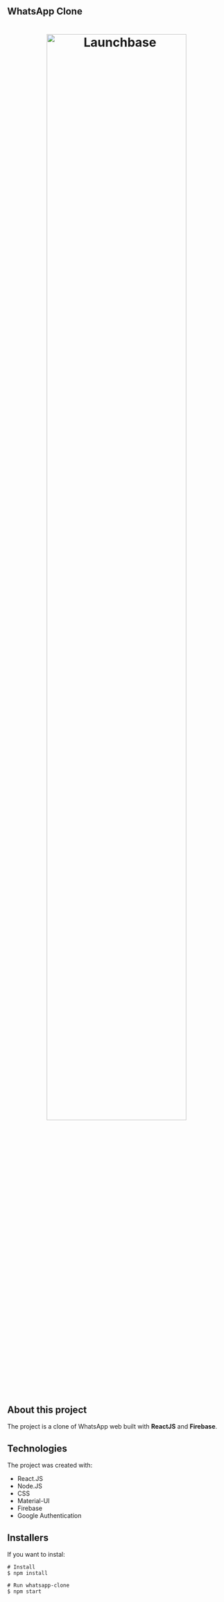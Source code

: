## WhatsApp Clone 

<h1 align="center">
    <img width="80%" alt="Launchbase" title="Launchbase" src="https://static.whatsapp.net/rsrc.php/v3/yO/r/FsWUqRoOsPu.png"/>
</h1>

## **About this project**
The project is a clone of WhatsApp web built with **ReactJS** and **Firebase**. 

## **Technologies**
The project was created with:

- React.JS
- Node.JS
- CSS
- Material-UI
- Firebase
- Google Authentication

## Installers
If you want to instal:
```
# Install 
$ npm install

# Run whatsapp-clone
$ npm start
```